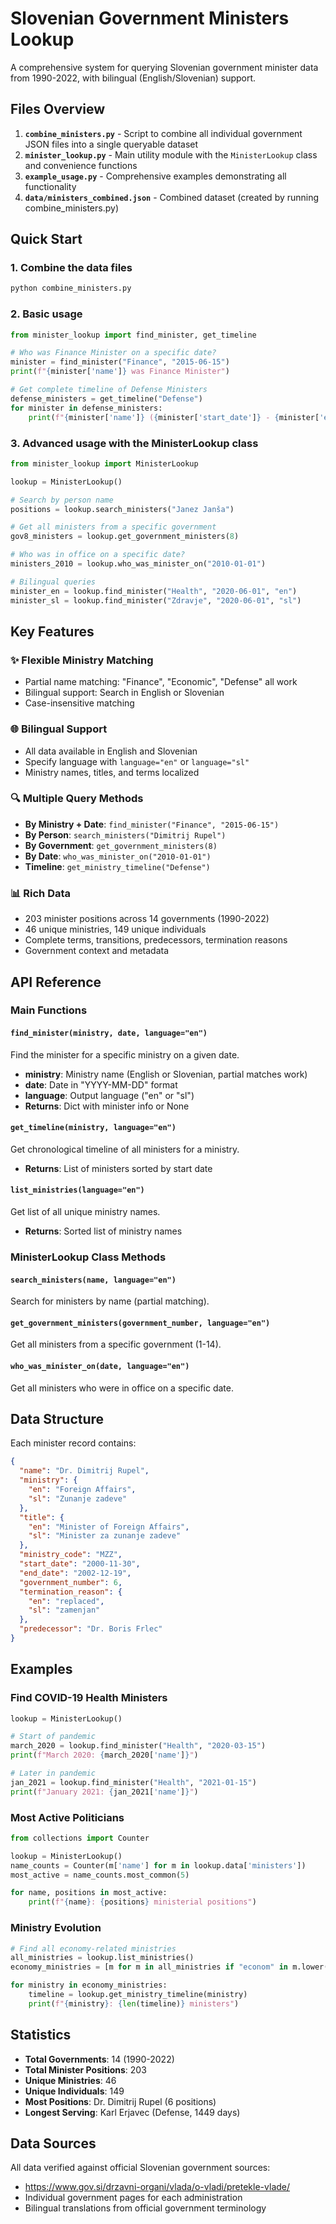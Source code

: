 # Slovenian Government Ministers Lookup

A comprehensive system for querying Slovenian government minister data from 1990-2022, with bilingual (English/Slovenian) support.

## Files Overview

1. **`combine_ministers.py`** - Script to combine all individual government JSON files into a single queryable dataset
2. **`minister_lookup.py`** - Main utility module with the `MinisterLookup` class and convenience functions
3. **`example_usage.py`** - Comprehensive examples demonstrating all functionality
4. **`data/ministers_combined.json`** - Combined dataset (created by running combine_ministers.py)

## Quick Start

### 1. Combine the data files
```bash
python combine_ministers.py
```

### 2. Basic usage
```python
from minister_lookup import find_minister, get_timeline

# Who was Finance Minister on a specific date?
minister = find_minister("Finance", "2015-06-15")
print(f"{minister['name']} was Finance Minister")

# Get complete timeline of Defense Ministers
defense_ministers = get_timeline("Defense")
for minister in defense_ministers:
    print(f"{minister['name']} ({minister['start_date']} - {minister['end_date']})")
```

### 3. Advanced usage with the MinisterLookup class
```python
from minister_lookup import MinisterLookup

lookup = MinisterLookup()

# Search by person name
positions = lookup.search_ministers("Janez Janša")

# Get all ministers from a specific government
gov8_ministers = lookup.get_government_ministers(8)

# Who was in office on a specific date?
ministers_2010 = lookup.who_was_minister_on("2010-01-01")

# Bilingual queries
minister_en = lookup.find_minister("Health", "2020-06-01", "en")
minister_sl = lookup.find_minister("Zdravje", "2020-06-01", "sl")
```

## Key Features

### ✨ **Flexible Ministry Matching**
- Partial name matching: "Finance", "Economic", "Defense" all work
- Bilingual support: Search in English or Slovenian
- Case-insensitive matching

### 🌐 **Bilingual Support**
- All data available in English and Slovenian
- Specify language with `language="en"` or `language="sl"`
- Ministry names, titles, and terms localized

### 🔍 **Multiple Query Methods**
- **By Ministry + Date**: `find_minister("Finance", "2015-06-15")`
- **By Person**: `search_ministers("Dimitrij Rupel")`
- **By Government**: `get_government_ministers(8)`
- **By Date**: `who_was_minister_on("2010-01-01")`
- **Timeline**: `get_ministry_timeline("Defense")`

### 📊 **Rich Data**
- 203 minister positions across 14 governments (1990-2022)
- 46 unique ministries, 149 unique individuals
- Complete terms, transitions, predecessors, termination reasons
- Government context and metadata

## API Reference

### Main Functions

#### `find_minister(ministry, date, language="en")`
Find the minister for a specific ministry on a given date.
- **ministry**: Ministry name (English or Slovenian, partial matches work)
- **date**: Date in "YYYY-MM-DD" format
- **language**: Output language ("en" or "sl")
- **Returns**: Dict with minister info or None

#### `get_timeline(ministry, language="en")`
Get chronological timeline of all ministers for a ministry.
- **Returns**: List of ministers sorted by start date

#### `list_ministries(language="en")`
Get list of all unique ministry names.
- **Returns**: Sorted list of ministry names

### MinisterLookup Class Methods

#### `search_ministers(name, language="en")`
Search for ministers by name (partial matching).

#### `get_government_ministers(government_number, language="en")`
Get all ministers from a specific government (1-14).

#### `who_was_minister_on(date, language="en")`
Get all ministers who were in office on a specific date.

## Data Structure

Each minister record contains:
```json
{
  "name": "Dr. Dimitrij Rupel",
  "ministry": {
    "en": "Foreign Affairs",
    "sl": "Zunanje zadeve"
  },
  "title": {
    "en": "Minister of Foreign Affairs",
    "sl": "Minister za zunanje zadeve"
  },
  "ministry_code": "MZZ",
  "start_date": "2000-11-30",
  "end_date": "2002-12-19",
  "government_number": 6,
  "termination_reason": {
    "en": "replaced",
    "sl": "zamenjan"
  },
  "predecessor": "Dr. Boris Frlec"
}
```

## Examples

### Find COVID-19 Health Ministers
```python
lookup = MinisterLookup()

# Start of pandemic
march_2020 = lookup.find_minister("Health", "2020-03-15")
print(f"March 2020: {march_2020['name']}")

# Later in pandemic
jan_2021 = lookup.find_minister("Health", "2021-01-15")
print(f"January 2021: {jan_2021['name']}")
```

### Most Active Politicians
```python
from collections import Counter

lookup = MinisterLookup()
name_counts = Counter(m['name'] for m in lookup.data['ministers'])
most_active = name_counts.most_common(5)

for name, positions in most_active:
    print(f"{name}: {positions} ministerial positions")
```

### Ministry Evolution
```python
# Find all economy-related ministries
all_ministries = lookup.list_ministries()
economy_ministries = [m for m in all_ministries if "econom" in m.lower()]

for ministry in economy_ministries:
    timeline = lookup.get_ministry_timeline(ministry)
    print(f"{ministry}: {len(timeline)} ministers")
```

## Statistics

- **Total Governments**: 14 (1990-2022)
- **Total Minister Positions**: 203
- **Unique Ministries**: 46
- **Unique Individuals**: 149
- **Most Positions**: Dr. Dimitrij Rupel (6 positions)
- **Longest Serving**: Karl Erjavec (Defense, 1449 days)

## Data Sources

All data verified against official Slovenian government sources:
- https://www.gov.si/drzavni-organi/vlada/o-vladi/pretekle-vlade/
- Individual government pages for each administration
- Bilingual translations from official government terminology